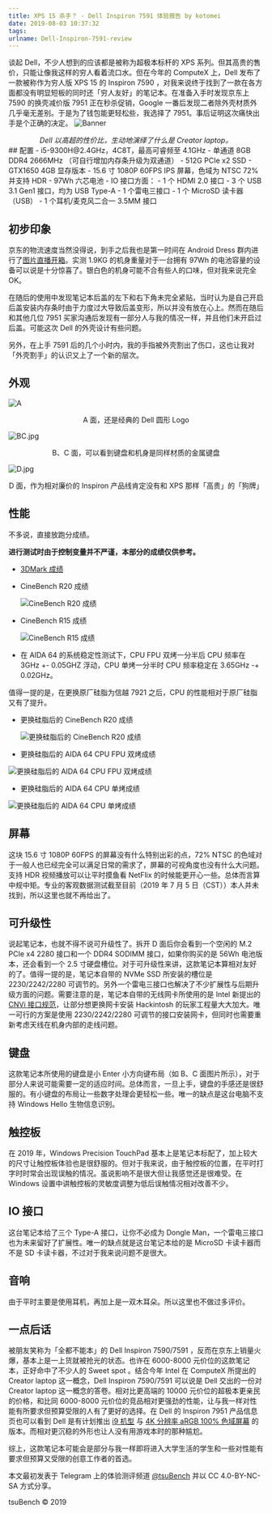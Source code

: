```yaml
---
title: XPS 15 杀手？ - Dell Inspiron 7591 体验报告 by kotomei
date: 2019-08-03 10:37:32
tags:
urlname: Dell-Inspiron-7591-review
---
```


谈起 Dell，不少人想到的应该都是被称为超极本标杆的 XPS 系列。但其高贵的售价，只能让像我这样的穷人看着流口水。但在今年的 ComputeX 上，Dell 发布了一款被称作为穷人版 XPS 15 的 Inspiron 7590 ，对我来说终于找到了一款在各方面都没有明显短板的同时还「穷人友好」的笔记本。在准备入手时发现京东上 7590 的换壳减价版 7951 正在秒杀促销，Google 一番后发现二者除外壳材质外几乎毫无差别。于是为了钱包能更轻松些，我选择了 7951。事后证明这次痛快出手是个正确的决定。 <!-- more -->
![Banner](https://i.loli.net/2019/07/09/5d236cb3c955866972.jpg)

<center><i>Dell 以高超的性价比，生动地演绎了什么是 Creator laptop。</i> </center>
## 配置
 - i5-9300H@2.4GHz，4C8T，最高可睿频至 4.1GHz
 - 单通道 8GB DDR4 2666MHz （可自行增加内存条升级为双通道）
 - 512G PCIe x2 SSD
 - GTX1650 4GB 显存版本
 - 15.6 寸 1080P 60FPS IPS 屏幕，色域为 NTSC 72% 并支持 HDR
 - 97Wh 六芯电池
 - IO 接口方面：
     - 1 个 HDMI 2.0 接口
     - 3 个 USB 3.1 Gen1 接口，均为 USB Type-A
     - 1 个雷电三接口
     - 1 个 MicroSD 读卡器（USB）
     - 1 个耳机/麦克风二合一 3.5MM 接口 

## 初步印象
京东的物流速度当然没得说，到手之后我也是第一时间在 Android Dress 群内进行了[图片直播开箱](https://t.me/AndroidDress/893718)。实测 1.9KG 的机身重量对于一台拥有 97Wh 的电池容量的设备可以说是十分惊喜了。银白色的机身可能不合有些人的口味，但对我来说完全 OK。

在随后的使用中发现笔记本后盖的左下和右下角未完全紧贴，当时认为是自己开启后盖安装内存条时由于力度过大导致后盖变形，所以并没有放在心上。然而在随后和其他几位 7951 买家沟通后发现有一部分人与我的情况一样，并且他们未开启过后盖。可能这次 Dell 的外壳设计有些问题。

另外，在上手 7591 后的几个小时内，我的手指被外壳割出了伤口，这也让我对「外壳割手」的认识又上了一个新的层次。

## 外观
![A](https://i.loli.net/2019/07/08/5d22f5761830c81269.jpg)
<center>A 面，还是经典的 Dell 圆形 Logo</center>

![BC.jpg](https://i.loli.net/2019/07/08/5d22f57f3833679487.jpg)
<center>B、C 面，可以看到键盘和机身是同样材质的金属键盘</center>

![D.jpg](https://i.loli.net/2019/07/08/5d22f5785a3f971570.jpg)
<center>D 面，作为相对廉价的 Inspiron 产品线肯定没有和 XPS 那样「高贵」的「狗牌」</center>

## 性能
不多说，直接放跑分成绩。

**进行测试时由于控制变量并不严谨，本部分的成绩仅供参考。**

 - [3DMark 成绩](https://www.3dmark.com/3dm/36847865)


  - CineBench R20 成绩
  
    ![CineBench R20 成绩](https://i.loli.net/2019/07/05/5d1f193e031f955529.jpg)

 - CineBench R15 成绩

   ![ CineBench R15 成绩](https://i.loli.net/2019/07/05/5d1f19ab97b0183232.jpg)

- 在 AIDA 64 的系统稳定性测试下，CPU FPU 双烤一分半后 CPU 频率在 3GHz +- 0.05GHZ 浮动，CPU 单烤一分半时 CPU 频率稳定在 3.65GHz -+ 0.02GHz。

值得一提的是，在更换原厂硅脂为信越 7921 之后，CPU 的性能相对于原厂硅脂又有了提升。

 - 更换硅脂后的 CineBench R20 成绩

   ![更换硅脂后的 CineBench R20 成绩](https://i.loli.net/2019/07/05/5d1f1aefce90758420.jpg)

 - 更换硅脂后的 AIDA 64 CPU FPU 双烤成绩

  ![更换硅脂后的 AIDA 64 CPU FPU 双烤成绩](https://i.loli.net/2019/07/05/5d1f1b9ccca3c15200.jpg)

 - 更换硅脂后的 AIDA 64 CPU 单烤成绩

  ![更换硅脂后的 AIDA 64 CPU 单烤成绩](https://i.loli.net/2019/07/05/5d1f1b699866790398.jpg)

## 屏幕
这块 15.6 寸 1080P 60FPS 的屏幕没有什么特别出彩的点，72% NTSC 的色域对于一般人也已经完全可以满足日常的需求了，屏幕的可视角度也没有什么大问题。支持 HDR 视频播放可以让平时摸鱼看 NetFlix 的时候能更开心一些。总体而言算中规中矩。专业的客观数据测试截至目前（2019 年 7 月 5 日（CST））本人并未找到，所以这里也就不再给出了。

## 可升级性
说起笔记本，也就不得不说可升级性了。拆开 D 面后你会看到一个空闲的 M.2 PCIe x4 2280 接口和一个 DDR4 SODIMM 接口，如果你购买的是 56Wh 电池版本，还会看到一个 2.5 寸硬盘槽位。对于可升级性来讲，这款笔记本算相对友好的了。值得一提的是，笔记本自带的 NVMe SSD 所安装的槽位是 2230/2242/2280 可调节的。另外一个雷电三接口也解决了不少扩展性与后期升级方面的问题。需要注意的是，笔记本自带的无线网卡所使用的是 Intel 新提出的 [CNVi 接口规范](https://www.intel.com/content/www/us/en/support/articles/000026155/network-and-i-o/wireless-networking.html)，让部分想更换网卡安装 Hackintosh 的玩家工程量大大加大。唯一可行的方案是使用 2230/2242/2280 可调节的接口安装网卡，但同时也需要重新考虑天线在机身内部的走线问题。

## 键盘
这款笔记本所使用的键盘是小 Enter 小方向键布局（如 B、C 面图片所示），对于部分人来说可能需要一定的适应时间。总体而言，一旦上手，键盘的手感还是很舒服的。有小键盘的布局让一些数字处理会更轻松一些。唯一的缺点是这台电脑不支持 Windows Hello 生物信息识别。

## 触控板
在 2019 年，Windows Precision TouchPad 基本上是笔记本标配了，加上较大的尺寸让触控板体验也是很舒服的。但对于我来说，由于触控板的位置，在平时打字时时常会出现误触的情况。虽说影响不是很大但让我感觉还是很难受。在 Windows 设置中讲触控板的灵敏度调整为低后误触情况相对改善不少。

## IO 接口
这台笔记本给了三个 Type-A 接口，让你不必成为 Dongle Man，一个雷电三接口也为未来留好了扩展性。唯一的缺点就是这台笔记本给的是 MicroSD 卡读卡器而不是 SD 卡读卡器，不过对于我来说问题不是很大。

## 音响
由于平时主要是使用耳机，再加上是一双木耳朵。所以这里也不做过多评价。

## 一点后话
被朋友笑称为「全都不能本」的 Dell Inspiron 7590/7591 ，反而在京东上销量火爆，基本上是一上货就被抢光的状态。也许在 6000-8000 元价位的这款笔记本，正好命中了不少人的 Sweet spot 。结合今年 Intel 在 ComputeX 所提出的 Creator laptop 这一概念，Dell Inspiron 7590/7591 可以说是 Dell 交出的一份对 Creator laptop 这一概念的答卷。相对比更高端的 10000 元价位的超极本更亲民的价格，和比同 6000-8000 元价位的竞品相对更强劲的性能，让与我一样对性能有所要求但预算受限的人有了更好的选择。在 Dell 的 Inspiron 7951 产品信息页也可以看到 Dell 是有计划推出 [i9 机型](https://www.dell.com/support/manuals/cn/zh/cnbsd1/inspiron-15-7591-laptop/inspiron-7591-setup-and-specifications/%E5%A4%84%E7%90%86%E5%99%A8?guid=guid-bfa52f40-8ad1-4df0-8d0f-942766bc2118&lang=zh-cn) 与 [4K 分辨率 aRGB 100% 色域屏幕](https://www.dell.com/support/manuals/cn/zh/cnbsd1/inspiron-15-7591-laptop/inspiron-7591-setup-and-specifications/%E6%98%BE%E7%A4%BA%E5%B1%8F?guid=guid-f505183e-3d38-4821-8379-1692d4705207&lang=zh-cn) 的版本。而相对更沉稳的外形也让人没有用游戏本时的那种尴尬。

综上，这款笔记本可能会是部分与我一样即将进入大学生活的学生和一些对性能有要求但预算又受限的创意工作者的首选。

本文最初发表于 Telegram 上的体验测评频道 [@tsuBench](https://t.me/tsuBench/888) 并以 CC 4.0-BY-NC-SA 方式分享。

tsuBench © 2019
